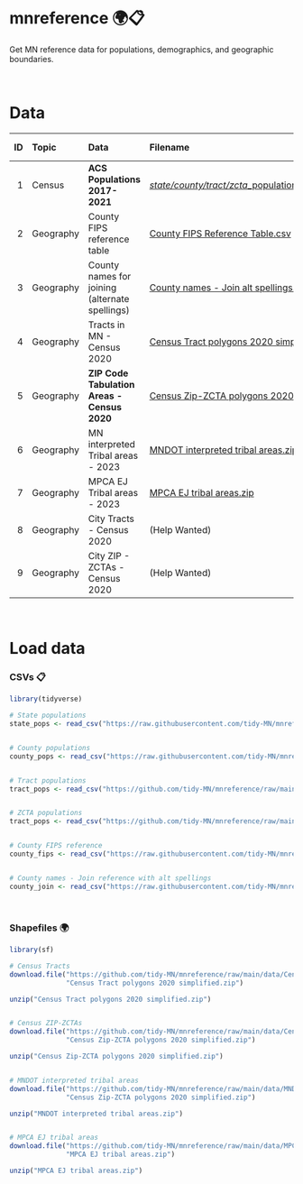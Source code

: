 # mnreference :earth_africa::clipboard:

Get MN reference data for populations, demographics, and geographic boundaries.

<br>

# Data

| ID|Topic     |Data                                               | Filename | Last updated | Update schedule |
|--:|:---------|:--------------------------------------------------|:---------|:---------|:---------|
|  1|Census    | **ACS Populations 2017-2021**                         | [*state/county/tract/zcta*_populations_acs_2017_2021.csv](data/) | Jan, 2023 | Annually (Jan) |
|  2|Geography | County FIPS reference table                       | [County FIPS Reference Table.csv](data/County%20FIPS%20Reference%20Table.csv) | Apr, 2023 |	None |
|  3|Geography | County names for joining (alternate spellings)    | [County names - Join alt spellings.csv](data/County%20names%20-%20Join%20alt%20spellings.csv) | Apr, 2023 |	None |
|  4|Geography | Tracts in MN - Census 2020                        | [Census Tract polygons 2020 simplified.zip](data/Census%20Tract%20polygons%202020%20simplified.zip) | Feb, 2022 |	10 years |
|  5|Geography | **ZIP Code Tabulation Areas - Census 2020**          | [Census Zip-ZCTA polygons 2020 simplified.zip](data/Census%20Zip-ZCTA%20polygons%202020%20simplified.zip) | Feb, 2022	| 10 years |
|  6|Geography | MN interpreted Tribal areas - 2023                | [MNDOT interpreted tribal areas.zip](data/MNDOT%20interpreted%20tribal%20areas.zip) | Apr, 2023	| Annually (Apr) | 
|  7|Geography | MPCA EJ Tribal areas - 2023                       | [MPCA EJ tribal areas.zip](data/MPCA%20EJ%20tribal%20areas.zip) | Apr, 2023 |	Annually (Apr) |
|  8|Geography | City Tracts - Census 2020 | (Help Wanted) | | 10 years |
|  9|Geography | City ZIP - ZCTAs - Census 2020 | (Help Wanted)  | | 10 years |

<br>

# Load data

### CSVs :clipboard:
```r
library(tidyverse)

# State populations
state_pops <- read_csv("https://raw.githubusercontent.com/tidy-MN/mnreference/main/data/state_populations_acs_2017_2021.csv")


# County populations
county_pops <- read_csv("https://raw.githubusercontent.com/tidy-MN/mnreference/main/data/county_populations_acs_2017_2021.csv")


# Tract populations
tract_pops <- read_csv("https://github.com/tidy-MN/mnreference/raw/main/data/tract_populations_acs_2017_2021.csv")


# ZCTA populations
tract_pops <- read_csv("https://github.com/tidy-MN/mnreference/raw/main/data/zcta_populations_acs_2017_2021.csv")


# County FIPS reference
county_fips <- read_csv("https://raw.githubusercontent.com/tidy-MN/mnreference/main/data/County%20FIPS%20Reference%20Table.csv")


# County names - Join reference with alt spellings
county_join <- read_csv("https://raw.githubusercontent.com/tidy-MN/mnreference/main/data/County%20names%20-%20Join%20alt%20spellings.csv")
```

<br>

### Shapefiles :earth_africa:

```r
library(sf)

# Census Tracts
download.file("https://github.com/tidy-MN/mnreference/raw/main/data/Census%20Tract%20polygons%202020%20simplified.zip", 
              "Census Tract polygons 2020 simplified.zip")

unzip("Census Tract polygons 2020 simplified.zip")


# Census ZIP-ZCTAs
download.file("https://github.com/tidy-MN/mnreference/raw/main/data/Census%20Zip-ZCTA%20polygons%202020%20simplified.zip", 
              "Census Zip-ZCTA polygons 2020 simplified.zip")

unzip("Census Zip-ZCTA polygons 2020 simplified.zip")


# MNDOT interpreted tribal areas
download.file("https://github.com/tidy-MN/mnreference/raw/main/data/MNDOT%20interpreted%20tribal%20areas.zip", 
              "Census Zip-ZCTA polygons 2020 simplified.zip")

unzip("MNDOT interpreted tribal areas.zip")


# MPCA EJ tribal areas
download.file("https://github.com/tidy-MN/mnreference/raw/main/data/MPCA%20EJ%20tribal%20areas.zip", 
              "MPCA EJ tribal areas.zip")

unzip("MPCA EJ tribal areas.zip")
```
